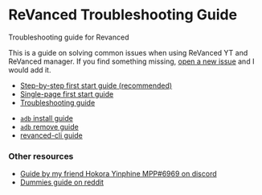 # ReVanced Trouble​shooting Guide
Troubleshooting guide for Revanced

This is a guide on solving common issues when using ReVanced YT and ReVanced manager. If you find something missing, [open a new issue](https://github.com/SodaWithoutSparkles/revanced-troubleshooting-guide/issues/new) and I would add it.

- [Step-by-step first start guide (recommended)](step-by-step/00-preface.md)
- [Single-page first start guide](00-first-start.md)
- [Trouble​shooting guide](/troubleshoot/00-trouble-shooting.md)
<!-- - [Add patch guide](02-add-patch.md) -->
- [`adb` install guide](04-adb-install.md)
- [`adb` remove guide](03-adb-remove.md)
- [revanced-cli guide](06-revanced-cli.md)

### Other resources

- [Guide by my friend Hokora Yinphine MPP#6969 on discord](https://hokorayinphinempp.github.io/obsidian-git-sync/Revanced/1%20Start%20Here%21/Revanced%20Start/)
- [Dummies guide on reddit](https://www.reddit.com/r/revancedapp/comments/xlcny9/revanced_manager_guide_for_dummies/)
